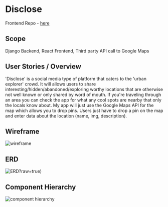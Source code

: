 # Disclose
Frontend Repo - [here](https://github.com/JCollinJones25/disclose-react)

## Scope
Django Backend, React Frontend, Third party API call to Google Maps

## User Stories / Overview
'Disclose' is a social media type of platform that caters to the 'urban explorer' crowd. It will allows users to share interesting/hidden/abandoned/exploring worthy locations that are otherwise not well known or only shared by word of mouth. If you're traveling through an area you can check the app for what any cool spots are nearby that only the locals know about. My app will just use the Google Maps API for the map which allows you to drop pins. Users just have to drop a pin on the map and enter data about the location (name, img, description).


## Wireframe
![wireframe](https://github.com/JCollinJones25/disclose/blob/main/images/wireframe.png?raw=true)


## ERD
![ERD](https://github.com/JCollinJones25/disclose/blob/main/images/ERD.png)?raw=true)


## Component Hierarchy
![component hierarchy](https://github.com/JCollinJones25/disclose/blob/main/images/component_hierarchy.png?raw=true)
